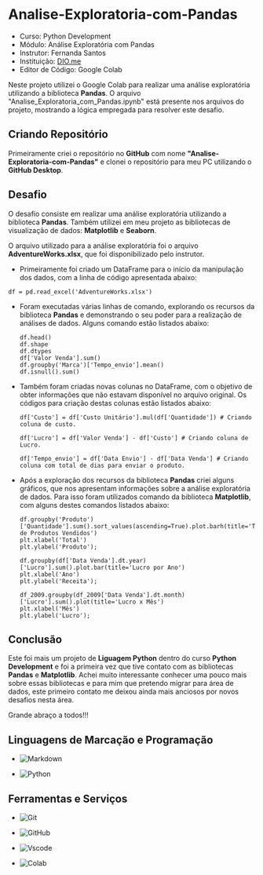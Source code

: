 # Analise-Exploratoria-com-Pandas

- Curso: Python Development
- Módulo: Análise Exploratória com Pandas
- Instrutor: Fernanda Santos
- Instituição: [DIO.me](https://www.dio.me/)
- Editor de Código: Google Colab

Neste projeto utilizei o Google Colab para realizar uma análise exploratória utilizando a biblioteca __Pandas__.
O arquivo "Analise_Exploratoria_com_Pandas.ipynb" está presente nos arquivos do projeto, mostrando a lógica empregada para resolver este desafio.

## Criando Repositório

Primeiramente criei o repositório no __GitHub__ com nome __"Analise-Exploratoria-com-Pandas"__ e clonei o repositório para meu PC utilizando o __GitHub Desktop__.

## Desafio

O desafio consiste em realizar uma análise exploratória utilizando a biblioteca __Pandas__.
Também utilizei em meu projeto as bibliotecas de visualização de dados: __Matplotlib__ e __Seaborn__.

O arquivo utilizado para a análise exploratória foi o arquivo __AdventureWorks.xlsx__, que foi disponibilizado pelo instrutor.

- Primeiramente foi criado um DataFrame para o início da manipulação dos dados, com a linha de código apresentada abaixo:

```
df = pd.read_excel('AdventureWorks.xlsx')
```

- Foram executadas várias linhas de comando, explorando os recursos da biblioteca __Pandas__ e demonstrando o seu poder para a realização de análises de dados. Alguns comando estão listados abaixo:

    ```
    df.head()
    df.shape
    df.dtypes
    df['Valor Venda'].sum()
    df.groupby('Marca')['Tempo_envio'].mean()
    df.isnull().sum()
    ```

- Também foram criadas novas colunas no DataFrame, com o objetivo de obter informações que não estavam disponível no arquivo original. Os códigos para criação destas colunas estão listados abaixo:

    ```
    df['Custo'] = df['Custo Unitário'].mul(df['Quantidade']) # Criando coluna de custo.

    df['Lucro'] = df['Valor Venda'] - df['Custo'] # Criando coluna de Lucro.

    df['Tempo_envio'] = df['Data Envio'] - df['Data Venda'] # Criando coluna com total de dias para enviar o produto.
    ```

- Após a exploração dos recursos da biblioteca __Pandas__ criei alguns gráficos, que nos apresentam informações sobre a análise exploratória de dados. Para isso foram utilizados comando da biblioteca __Matplotlib__, com alguns destes comandos listados abaixo:

    ```
    df.groupby('Produto')['Quantidade'].sum().sort_values(ascending=True).plot.barh(title='Total de Produtos Vendidos')
    plt.xlabel('Total')
    plt.ylabel('Produto');

    df.groupby(df['Data Venda'].dt.year)['Lucro'].sum().plot.bar(title='Lucro por Ano')
    plt.xlabel('Ano')
    plt.ylabel('Receita');

    df_2009.groupby(df_2009['Data Venda'].dt.month)['Lucro'].sum().plot(title='Lucro x Mês')
    plt.xlabel('Mês')
    plt.ylabel('Lucro');
    ```

## Conclusão

Este foi mais um projeto de __Liguagem Python__ dentro do curso __Python Development__ e foi a primeira vez que tive contato com as bibliotecas __Pandas__ e __Matplotlib__. Achei muito interessante conhecer uma pouco mais sobre essas bibliotecas e para mim que pretendo migrar para área de dados, este primeiro contato me deixou ainda mais anciosos por novos desafios nesta área.

Grande abraço a todos!!!

## Linguagens de Marcação e Programação

- ![Markdown](https://img.shields.io/badge/Markdown-000?style=for-the-badge&logo=markdown)

- ![Python](https://img.shields.io/badge/python-3670A0?style=for-the-badge&logo=python&logoColor=ffdd54)

## Ferramentas e Serviços

- ![Git](https://img.shields.io/badge/GIT-E44C30?style=for-the-badge&logo=git&logoColor=white)

- ![GitHub](https://img.shields.io/badge/GitHub-100000?style=for-the-badge&logo=github&logoColor=white)

- ![Vscode](https://img.shields.io/badge/Vscode-007ACC?style=for-the-badge&logo=visual-studio-code&logoColor=white)

- ![Colab](https://img.shields.io/badge/Colab-F9AB00?style=for-the-badge&logo=googlecolab&color=525252)